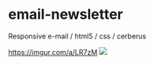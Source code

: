 # email-newsletter
Responsive e-mail / html5 / css / cerberus

https://imgur.com/a/LR7zM
<img src="https://i.imgur.com/fSGxMcI.png">
